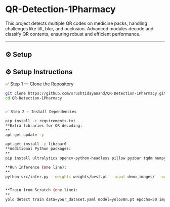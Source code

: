 # QR-Detection-1Pharmacy
This project detects multiple QR codes on medicine packs, handling challenges like tilt, blur, and occlusion. Advanced modules decode and classify QR contents, ensuring robust and efficient performance.



---

## ⚙️ Setup


## ⚙️ Setup Instructions

 
✅ Step 1 — Clone the Repository
```bash
git clone https://github.com/srushtidayanand/QR-Detection-1Pharmacy.git
cd QR-Detection-1Pharmacy


✅ Step 2 — Install Dependencies

pip install -r requirements.txt
**Extra libraries for QR decoding:
**
apt-get update -y

apt-get install -y libzbar0
**Additional Python packages:
**
pip install ultralytics opencv-python-headless pillow pyzbar tqdm numpy pandas

**Run Inference (one line):
**
python src/infer.py --weights weights/best.pt --input demo_images/ --output outputs/submission_detection_1.json


**Train from Scratch (one line):
**
yolo detect train data=your_dataset.yaml model=yolov8n.pt epochs=50 imgsz=640
